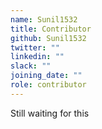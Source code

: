 ```yaml
---
name: Sunil1532
title: Contributor
github: Sunil1532
twitter: ""
linkedin: ""
slack: ""
joining_date: ""
role: contributor
---
```


Still waiting for this
